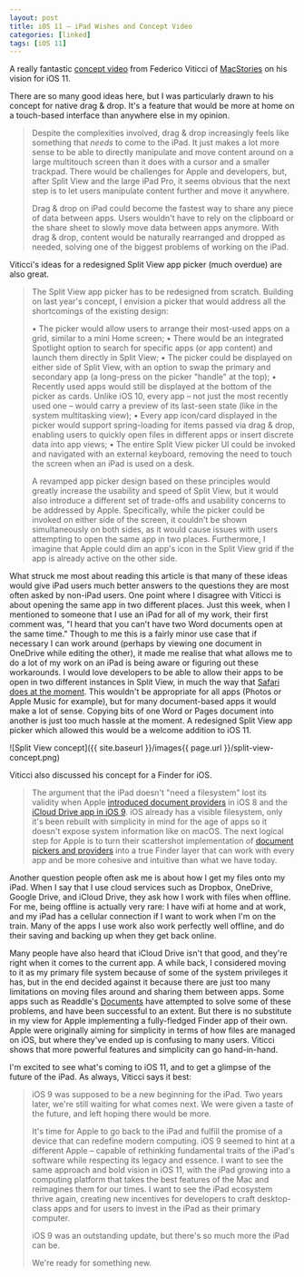 ```yaml
---
layout: post
title: iOS 11 – iPad Wishes and Concept Video
categories: [linked]
tags: [iOS 11]
---
```


A really fantastic [concept video](https://youtu.be/UyFUDQ5LLZw) from Federico Viticci of [MacStories](https://www.macstories.net/) on his vision for iOS 11.

There are so many good ideas here, but I was particularly drawn to his concept for native drag & drop. It's a feature that would be more at home on a touch-based interface than anywhere else in my opinion. 

> Despite the complexities involved, drag & drop increasingly feels like something that _needs_ to come to the iPad. It just makes a lot more sense to be able to directly manipulate and move content around on a large multitouch screen than it does with a cursor and a smaller trackpad. There would be challenges for Apple and developers, but, after Split View and the large iPad Pro, it seems obvious that the next step is to let users manipulate content further and move it anywhere.
> 
> Drag & drop on iPad could become the fastest way to share any piece of data between apps. Users wouldn't have to rely on the clipboard or the share sheet to slowly move data between apps anymore. With drag & drop, content would be naturally rearranged and dropped as needed, solving one of the biggest problems of working on the iPad.

Viticci's ideas for a redesigned Split View app picker (much overdue) are also great. 

> The Split View app picker has to be redesigned from scratch. Building on last year's concept, I envision a picker that would address all the shortcomings of the existing design:
> 
>  • The picker would allow users to arrange their most-used apps on a grid, similar to a mini Home screen;
>  • There would be an integrated Spotlight option to search for specific apps (or app content) and launch them directly in Split View;
>  • The picker could be displayed on either side of Split View, with an option to swap the primary and secondary app (a long-press on the picker "handle" at the top); 
>  • Recently used apps would still be displayed at the bottom of the picker as cards. Unlike iOS 10, every app – not just the most recently used one – would carry a preview of its last-seen state (like in the system multitasking view);
>  • Every app icon/card displayed in the picker would support spring-loading for items passed via drag & drop, enabling users to quickly open files in different apps or insert discrete data into app views;
>  • The entire Split View picker UI could be invoked and navigated with an external keyboard, removing the need to touch the screen when an iPad is used on a desk.
> 
> A revamped app picker design based on these principles would greatly increase the usability and speed of Split View, but it would also introduce a different set of trade-offs and usability concerns to be addressed by Apple. Specifically, while the picker could be invoked on either side of the screen, it couldn't be shown simultaneously on both sides, as it would cause issues with users attempting to open the same app in two places. Furthermore, I imagine that Apple could dim an app's icon in the Split View grid if the app is already active on the other side.

What struck me most about reading this article is that many of these ideas would give iPad users much better answers to the questions they are most often asked by non-iPad users. One point where I disagree with Viticci is about opening the same app in two different places. Just this week, when I mentioned to someone that I use an iPad for all of my work, their first comment was, "I heard that you can't have two Word documents open at the same time." Though to me this is a fairly minor use case that if necessary I can work around (perhaps by viewing one document in OneDrive while editing the other), it made me realise that what allows me to do a lot of my work on an iPad is being aware or figuring out these workarounds. I would love developers to be able to allow their apps to be open in two different instances in Split View, in much the way that [Safari does at the moment](http://www.imore.com/safari-split-view). This wouldn't be appropriate for all apps (Photos or Apple Music for example), but for many document-based apps it would make a lot of sense. Copying bits of one Word or Pages document into another is just too much hassle at the moment. A redesigned Split View app picker which allowed this would be a welcome addition to iOS 11. 

![Split View concept]({{ site.baseurl }}/images{{ page.url }}/split-view-concept.png)

Viticci also discussed his concept for a Finder for iOS. 

> The argument that the iPad doesn't "need a filesystem" lost its validity when Apple [introduced document providers](https://www.macstories.net/stories/beyond-the-silo-how-apple-plans-to-reinvent-document-management-with-ios-8/) in iOS 8 and the [iCloud Drive app in iOS 9](https://www.macstories.net/stories/ios-9-review/7/#icloud-drive). iOS already has a visible filesystem, only it's been rebuilt with simplicity in mind for the age of apps so it doesn't expose system information like on macOS. The next logical step for Apple is to turn their scattershot implementation of [document pickers and providers](https://www.relay.fm/canvas/2) into a true Finder layer that can work with every app and be more cohesive and intuitive than what we have today.

Another question people often ask me is about how I get my files onto my iPad. When I say that I use cloud services such as Dropbox, OneDrive, Google Drive, and iCloud Drive, they ask how I work with files when offline. For me, being offline is actually very rare: I have wifi at home and at work, and my iPad has a cellular connection if I want to work when I'm on the train. Many of the apps I use work also work perfectly well offline, and do their saving and backing up when they get back online.

Many people have also heard that iCloud Drive isn't that good, and they're right when it comes to the current app. A while back, I considered moving to it as my primary file system because of some of the system privileges it has, but in the end decided against it because there are just too many limitations on moving files around and sharing them between apps. Some apps such as Readdle's [Documents](https://itunes.apple.com/gb/app/documents-5-file-manager-pdf-reader-and-browser/id364901807?mt=8&uo=4&at=1001lsF2) have attempted to solve some of these problems, and have been successful to an extent. But there is no substitute in my view for Apple implementing a fully-fledged Finder app of their own. Apple were originally aiming for simplicity in terms of how files are managed on iOS, but where they've ended up is confusing to many users. Viticci shows that more powerful features and simplicity can go hand-in-hand. 

I'm excited to see what's coming to iOS 11, and to get a glimpse of the future of the iPad. As always, Viticci says it best: 

> iOS 9 was supposed to be a new beginning for the iPad. Two years later, we're still waiting for what comes next. We were given a taste of the future, and left hoping there would be more.
> 
> It's time for Apple to go back to the iPad and fulfill the promise of a device that can redefine modern computing. iOS 9 seemed to hint at a different Apple – capable of rethinking fundamental traits of the iPad's software while respecting its legacy and essence. I want to see the same approach and bold vision in iOS 11, with the iPad growing into a computing platform that takes the best features of the Mac and reimagines them for our times. I want to see the iPad ecosystem thrive again, creating new incentives for developers to craft desktop-class apps and for users to invest in the iPad as their primary computer.
> 
> iOS 9 was an outstanding update, but there's so much more the iPad can be.
> 
> We're ready for something new.
